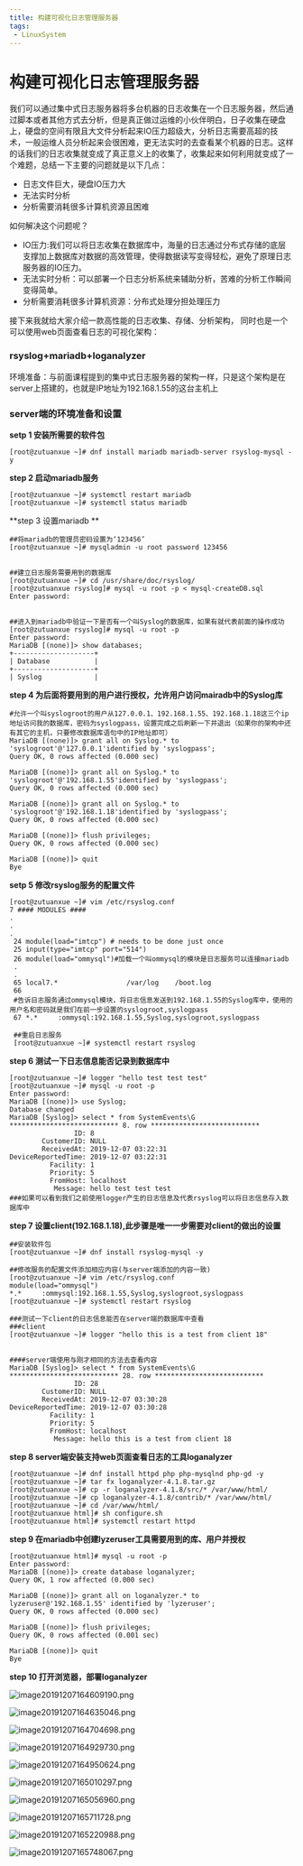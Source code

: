 ```yaml
---
title: 构建可视化日志管理服务器
tags:
 - LinuxSystem
---
```


# 构建可视化日志管理服务器


我们可以通过集中式日志服务器将多台机器的日志收集在一个日志服务器，然后通过脚本或者其他方式去分析，但是真正做过运维的小伙伴明白，日子收集在硬盘上，硬盘的空间有限且大文件分析起来IO压力超级大，分析日志需要高超的技术，一般运维人员分析起来会很困难，更无法实时的去查看某个机器的日志。这样的话我们的日志收集就变成了真正意义上的收集了，收集起来如何利用就变成了一个难题，总结一下主要的问题就是以下几点：

- 日志文件巨大，硬盘IO压力大
- 无法实时分析
- 分析需要消耗很多计算机资源且困难

如何解决这个问题呢？

- IO压力:我们可以将日志收集在数据库中，海量的日志通过分布式存储的底层支撑加上数据库对数据的高效管理，使得数据读写变得轻松，避免了原理日志服务器的IO压力。
- 无法实时分析：可以部署一个日志分析系统来辅助分析，苦难的分析工作瞬间变得简单。
- 分析需要消耗很多计算机资源：分布式处理分担处理压力

接下来我就给大家介绍一款高性能的日志收集、存储、分析架构，
同时也是一个可以使用web页面查看日志的可视化架构：

### rsyslog+mariadb+loganalyzer

环境准备：与前面课程提到的集中式日志服务器的架构一样，只是这个架构是在server上搭建的，也就是IP地址为192.168.1.55的这台主机上

### server端的环境准备和设置

**setp 1 安装所需要的软件包**

```
[root@zutuanxue ~]# dnf install mariadb mariadb-server rsyslog-mysql -y
```

**step 2 启动mariadb服务**

```
[root@zutuanxue ~]# systemctl restart mariadb
[root@zutuanxue ~]# systemctl status mariadb
```

**step 3 设置mariadb **

```
##将mariadb的管理员密码设置为‘123456’
[root@zutuanxue ~]# mysqladmin -u root password 123456


##建立日志服务需要用到的数据库
[root@zutuanxue ~]# cd /usr/share/doc/rsyslog/
[root@zutuanxue rsyslog]# mysql -u root -p < mysql-createDB.sql 
Enter password: 


##进入到mariadb中验证一下是否有一个叫Syslog的数据库，如果有就代表前面的操作成功
[root@zutuanxue rsyslog]# mysql -u root -p
Enter password: 
MariaDB [(none)]> show databases;
+--------------------+
| Database           |
+--------------------+
| Syslog             |
```

**step 4 为后面将要用到的用户进行授权，允许用户访问mairadb中的Syslog库**

```
#允许一个叫syslogroot的用户从127.0.0.1、192.168.1.55、192.168.1.18这三个ip地址访问我的数据库，密码为syslogpass，设置完成之后刷新一下并退出（如果你的架构中还有其它的主机，只要修改数据库语句中的IP地址即可）
MariaDB [(none)]> grant all on Syslog.* to 'syslogroot'@'127.0.0.1'identified by 'syslogpass';
Query OK, 0 rows affected (0.000 sec)

MariaDB [(none)]> grant all on Syslog.* to 'syslogroot'@'192.168.1.55'identified by 'syslogpass';
Query OK, 0 rows affected (0.000 sec)

MariaDB [(none)]> grant all on Syslog.* to 'syslogroot'@'192.168.1.18'identified by 'syslogpass';
Query OK, 0 rows affected (0.000 sec)

MariaDB [(none)]> flush privileges;
Query OK, 0 rows affected (0.000 sec)

MariaDB [(none)]> quit
Bye
```

**setp 5 修改rsyslog服务的配置文件**

```
[root@zutuanxue ~]# vim /etc/rsyslog.conf 
7 #### MODULES ####
.
.
.
 24 module(load="imtcp") # needs to be done just once
 25 input(type="imtcp" port="514")
 26 module(load="ommysql")#加载一个叫ommysql的模块是日志服务可以连接mariadb
 .
 .
 65 local7.*                 /var/log    /boot.log
 66 
 #告诉日志服务通过ommysql模块，将日志信息发送到192.168.1.55的Syslog库中，使用的用户名和密码就是我们在前一步设置的syslogroot,syslogpass
 67 *.*     :ommysql:192.168.1.55,Syslog,syslogroot,syslogpass
 
 ##重启日志服务
 [root@zutuanxue ~]# systemctl restart rsyslog
```

**step 6 测试一下日志信息能否记录到数据库中**

```
[root@zutuanxue ~]# logger "hello test test test"
[root@zutuanxue ~]# mysql -u root -p
Enter password: 
MariaDB [(none)]> use Syslog;
Database changed
MariaDB [Syslog]> select * from SystemEvents\G
*************************** 8. row ***************************
                ID: 8
        CustomerID: NULL
        ReceivedAt: 2019-12-07 03:22:31
DeviceReportedTime: 2019-12-07 03:22:31
          Facility: 1
          Priority: 5
          FromHost: localhost
           Message: hello test test test
###如果可以看到我们之前使用logger产生的日志信息及代表rsyslog可以将日志信息存入数据库中
```

**step 7 设置client(192.168.1.18),此步骤是唯一一步需要对client的做出的设置**

```
##安装软件包
[root@zutuanxue ~]# dnf install rsyslog-mysql -y

##修改服务的配置文件添加相应内容(与server端添加的内容一致)
[root@zutuanxue ~]# vim /etc/rsyslog.conf
module(load="ommysql")
*.*     :ommysql:192.168.1.55,Syslog,syslogroot,syslogpass
[root@zutuanxue ~]# systemctl restart rsyslog

###测试一下client的日志信息能否在server端的数据库中查看
###client
[root@zutuanxue ~]# logger "hello this is a test from client 18"


####server端使用与刚才相同的方法去查看内容
MariaDB [Syslog]> select * from SystemEvents\G
*************************** 28. row ***************************
                ID: 28
        CustomerID: NULL
        ReceivedAt: 2019-12-07 03:30:28
DeviceReportedTime: 2019-12-07 03:30:28
          Facility: 1
          Priority: 5
          FromHost: localhost
           Message: hello this is a test from client 18
```

**step 8 server端安装支持web页面查看日志的工具loganalyzer**

```
[root@zutuanxue ~]# dnf install httpd php php-mysqlnd php-gd -y
[root@zutuanxue ~]# tar fx loganalyzer-4.1.8.tar.gz 
[root@zutuanxue ~]# cp -r loganalyzer-4.1.8/src/* /var/www/html/
[root@zutuanxue ~]# cp loganalyzer-4.1.8/contrib/* /var/www/html/
[root@zutuanxue ~]# cd /var/www/html/
[root@zutuanxue html]# sh configure.sh 
[root@zutuanxue html]# systemctl restart httpd
```

**step 9 在mariadb中创建lyzeruser工具需要用到的库、用户并授权**

```
[root@zutuanxue html]# mysql -u root -p
Enter password: 
MariaDB [(none)]> create database loganalyzer;
Query OK, 1 row affected (0.000 sec)

MariaDB [(none)]> grant all on loganalyzer.* to lyzeruser@'192.168.1.55' identified by 'lyzeruser';
Query OK, 0 rows affected (0.000 sec)

MariaDB [(none)]> flush privileges;
Query OK, 0 rows affected (0.001 sec)

MariaDB [(none)]> quit
Bye
```

**step 10 打开浏览器，部署loganalyzer**

![image20191207164609190.png](https://www.zutuanxue.com:8000/static/media/images/2020/10/18/1602984849790.png)

![image20191207164635046.png](https://www.zutuanxue.com:8000/static/media/images/2020/10/18/1602984863824.png)

![image20191207164704698.png](https://www.zutuanxue.com:8000/static/media/images/2020/10/18/1602984880250.png)

![image20191207164929730.png](https://www.zutuanxue.com:8000/static/media/images/2020/10/18/1602984908167.png)

![image20191207164950624.png](https://www.zutuanxue.com:8000/static/media/images/2020/10/18/1602984925448.png)

![image20191207165010297.png](https://www.zutuanxue.com:8000/static/media/images/2020/10/18/1602984941240.png)

![image20191207165056960.png](https://www.zutuanxue.com:8000/static/media/images/2020/10/18/1602984960364.png)

![image20191207165711728.png](https://www.zutuanxue.com:8000/static/media/images/2020/10/18/1602984992390.png)

![image20191207165220988.png](https://www.zutuanxue.com:8000/static/media/images/2020/10/18/1602985008601.png)

![image20191207165748067.png](https://www.zutuanxue.com:8000/static/media/images/2020/10/18/1602985020468.png)